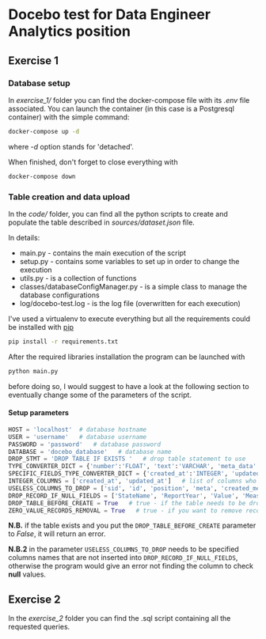 # Docebo test for Data Engineer Analytics position

## Exercise 1

### Database setup
In *exercise_1/* folder you can find the docker-compose file with its *.env* file associated. 
You can launch the container (in this case is a Postgresql container) with the simple command:

```bash
docker-compose up -d
```

where *-d* option stands for 'detached'.

When finished, don't forget to close everything with 

```bash
docker-compose down
```

### Table creation and data upload
In the *code/* folder, you can find all the python scripts to create and populate the table described in *sources/dataset.json* file. 

In details:
- main.py - contains the main execution of the script
- setup.py - contains some variables to set up in order to change the execution 
- utils.py - is a collection of functions
- classes/databaseConfigManager.py - is a simple class to manage the database configurations
- log/docebo-test.log - is the log file (overwritten for each execution)

I've used a virtualenv to execute everything but all the requirements could be installed with [pip](https://pip.pypa.io/en/stable/)

```bash
pip install -r requirements.txt
```

After the required libraries installation the program can be launched with 

```bash
python main.py
```

before doing so, I would suggest to have a look at the following section to eventually change some of the parameters of the script.

#### Setup parameters

```python
HOST = 'localhost'  # database hostname
USER = 'username'   # database username
PASSWORD = 'password'   # database password
DATABASE = 'docebo_database'   # database name
DROP_STMT = 'DROP TABLE IF EXISTS '   # drop table statement to use
TYPE_CONVERTER_DICT = {'number':'FLOAT', 'text':'VARCHAR', 'meta_data': 'VARCHAR(1000)'}   # database datatypes to assign for different .json datatypes
SPECIFIC_FIELDS_TYPE_CONVERTER_DICT = {'created_at':'INTEGER', 'updated_at':'INTEGER'}   # specific datatypes for certain fields
INTEGER_COLUMNS = ['created_at', 'updated_at']   # list of columns who needs to be converted into sqlalchemy integers
USELESS_COLUMNS_TO_DROP = ['sid', 'id', 'position', 'meta', 'created_meta', 'updated_meta']   # list of columns to drop from the table
DROP_RECORD_IF_NULL_FIELDS = ['StateName', 'ReportYear', 'Value', 'MeasureName', 'CountyName']   # list of columns to clean NULL values 
DROP_TABLE_BEFORE_CREATE = True   # true - if the table needs to be dropped before creation / false - if it's the first load
ZERO_VALUE_RECORDS_REMOVAL = True   # true - if you want to remove records where value = 0
```
**N.B.** if the table exists and you put the ```DROP_TABLE_BEFORE_CREATE``` parameter to *False*, it will return an error.

**N.B.2** in the parameter ```USELESS_COLUMNS_TO_DROP``` needs to be specified columns names that are not inserted into ```DROP_RECORD_IF_NULL_FIELDS```, otherwise the program would give an error not finding the column to check **null** values.


## Exercise 2
In the *exercise_2* folder you can find the .sql script containing all the requested queries.
